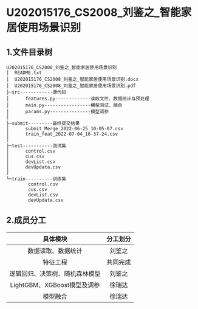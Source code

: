 # U202015176_CS2008\_刘鉴之\_智能家居使用场景识别

## 1.文件目录树

```
U202015176_CS2008_刘鉴之_智能家居使用场景识别
│  README.txt
│  U202015176_CS2008_刘鉴之_智能家居使用场景识别.docx
│  U202015176_CS2008_刘鉴之_智能家居使用场景识别.pdf
├─src------------源代码
│      features.py-------------读取文件、数据统计与预处理
│      main.py-----------------模型测试、融合
│      params.py---------------模型调参
│      
├─submit---------最终提交结果
│      submit_Merge_2022-06-25_10-05-07.csv
│      train_feat_2022-07-04_16-37-24.csv
│      
├─test-----------测试集
│      control.csv
│      cus.csv
│      devList.csv
│      devUpdata.csv
│      
└─train----------训练集
        control.csv
        cus.csv
        devList.csv
        devUpdata.csv
```

## 2.成员分工

|          **具体模块**          | **分工划分** |
| :----------------------------: | :----------: |
|       数据读取、数据统计       |    刘鉴之    |
|            特征工程            |   共同完成   |
| 逻辑回归、决策树、随机森林模型 |    刘鉴之    |
|  LightGBM、XGBoost模型及调参   |    徐瑞达    |
|            模型融合            |    徐瑞达    |

